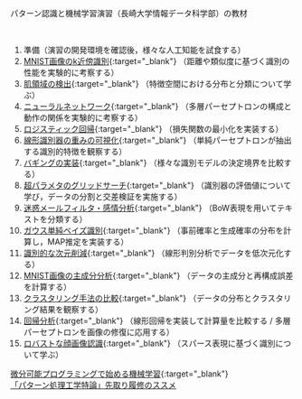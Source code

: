
パターン認識と機械学習演習（長崎大学情報データ科学部）の教材

<br>

1. 準備（演習の開発環境を確認後，様々な人工知能を試食する）
2. [MNIST画像のk近傍識別](https://colab.research.google.com/github/tsakailab/prml/blob/master/ipynb/ex_MNIST_knn_classification.ipynb){:target="_blank"}
（距離や類似度に基づく識別の性能を実験的に考察する）
3. [肌領域の検出](https://colab.research.google.com/github/tsakailab/prml/blob/master/ipynb/ex_color_space_skin_detection.ipynb){:target="_blank"}
（特徴空間における分布と分類について学ぶ）
4. [ニューラルネットワーク](https://colab.research.google.com/github/tsakailab/prml/blob/master/ipynb/ex_Perceptrons.ipynb){:target="_blank"}
（多層パーセプトロンの構成と動作の関係を実験的に考察する）
5. [ロジスティック回帰](https://colab.research.google.com/github/tsakailab/prml/blob/master/ipynb/ex_rnd2d_LogisticRegression.ipynb){:target="_blank"}
（損失関数の最小化を実装する）
6. [線形識別器の重みの可視化](https://colab.research.google.com/github/tsakailab/prml/blob/master/ipynb/ex_MNIST_LogisticRegression.ipynb){:target="_blank"}
（単純パーセプトロンが抽出する識別的特徴を観察する）
7. [バギングの実装](https://colab.research.google.com/github/tsakailab/prml/blob/master/ipynb/ex_Trees_Forests.ipynb){:target="_blank"}
（様々な識別モデルの決定境界を比較する）
8. [超パラメタのグリッドサーチ](https://colab.research.google.com/github/tsakailab/prml/blob/master/ipynb/ex_CrossValidation.ipynb){:target="_blank"}
（識別器の評価値について学び，データの分割と交差検証を実施する）
9. [迷惑メールフィルタ・感情分析](https://colab.research.google.com/github/tsakailab/prml/blob/master/ipynb/ex_BoW_NaiveBayes.ipynb){:target="_blank"}
（BoW表現を用いてテキストを分類する）
10. [ガウス単純ベイズ識別](https://colab.research.google.com/github/tsakailab/prml/blob/master/ipynb/ex_GaussianNaiveBayes.ipynb){:target="_blank"}
（事前確率と生成確率の分布を計算し，MAP推定を実装する）
11. [識別的な次元削減](https://colab.research.google.com/github/tsakailab/prml/blob/master/ipynb/ex_MNIST_LDAembedding.ipynb){:target="_blank"}
（線形判別分析でデータを低次元化する）
12. [MNIST画像の主成分分析](https://colab.research.google.com/github/tsakailab/prml/blob/master/ipynb/ex_MNIST_PCA.ipynb){:target="_blank"}
（データの主成分と再構成誤差を計算する）
13. [クラスタリング手法の比較](https://colab.research.google.com/github/tsakailab/prml/blob/master/ipynb/ex_Clustering.ipynb){:target="_blank"}
（データの分布とクラスタリング結果を観察する）
14. [回帰分析](https://colab.research.google.com/github/tsakailab/prml/blob/master/ipynb/ex_Regression.ipynb){:target="_blank"}
（線形回帰を実装して計算量を比較する / 多層パーセプトロンを画像の修復に応用する）
15. [ロバストな顔画像認識](https://colab.research.google.com/github/tsakailab/prml/blob/master/ipynb/ex_SRC.ipynb){:target="_blank"}
（スパース表現に基づく識別について学ぶ）


[微分可能プログラミングで始める機械学習](https://colab.research.google.com/github/tsakailab/DiffProg/blob/main/MLPrimerDiffProg.ipynb){:target="_blank"}  
[「パターン処理工学特論」先取り履修のススメ](https://tsakailab.github.io/alpp/READMEja.html)
